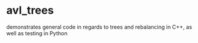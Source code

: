# avl_trees
demonstrates general code in regards to trees and rebalancing in C++, as well as testing in Python
